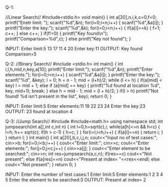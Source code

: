 Q-1: 

//Linear Search//
#include<stdio.h>
void main()
{
    int a[20],n,i,k,c=0,f=0;
    printf("Enetr limit: ");
    scanf("%d",&n);
    for(i=0;i<n;i++)
    {
        scanf("%d",&a[i]);
    }
    printf("Enter the key:");
    scanf("%d",&k);
    for(i=0;i<n;i++)
    {
        if(a[i]==k)
        {
            f=1;
            c++;
        }
        else
        c++;
    }
    if(f!=0)
    {
        printf("Key found\n");
        printf("Comparison=%d",c);
    }
    else
    printf("Key not found");
}

INPUT:
Enter limit:5
13 17 11 4 20
Enter key:11
OUTPUT:
Key found
Comparison=5

Q-2:
//Binary Search//
#include <stdio.h>
int main()
{
  int i,l,h,mid,n,key,a[10];
  printf("Enter limit:");
  scanf("%d",&n);
  printf("Enter elements:");
  for(i=0;i<n;i++)
  {
   scanf("%d",&a[i]);
  }
  printf("Enter the key:");
  scanf("%d", &key);
  l = 0;
  h = n - 1;
  mid = (l+h)/2;
  while (l <= h) 
  {
    if(a[mid] < key)
      l = mid + 1;
    else if (a[mid] == key) 
    {
      printf("%d found at location %d", key, mid+1);
      break;
    }
    else
      h = mid - 1;
    mid = (l + h)/2;
  }
  if(l > h)
  printf("Not found! %d isn't present in the list", key);
  return 0;
}

INPUT:
Enter limit:5
Enter elements:11 19 22 23 24
Enter the key:23
OUTPUT:
23 found at location 4


Q-3:
//Jump Search//
#include<iostream>
#include<math.h>
using namespace std;
int jumpsearch(int a[],int c,int n)
{
    int l=0,h=sqrt(c),i;
    while(a[h]<=n && h<c)
    {
        l=h;
        h+= sqrt(c);
        if(h > c-1)
        {
            h=c;
        }
    }
    for(i=l;i<h;i++)
    {
        if(a[i]==n)
        {
            return i;
        }
    }
    return l;
}
int main()
{
    int a[20],b,c,i,j,n;
    cout<<"Input no of test cases:";
    cin>>b;
    for(i=0;i<b;i++)
    {
        cout<<"Enter limit:";
        cin>>c;
        cout<<"Enter elements:";
        for(j=0;j<c;j++)
        {
            cin>>a[j];
        }
        cout<<"Enter element to be searched:";
        cin>>n;
        int res=jumpsearch(a,c,n);
        if(res==c)
        cout<<"Not present";
        else if(a[res]==n)
        cout<<"Present at index= "<<res<<endl;
        else
        cout<<"Not present";
    }
    return 0;
}

INPUT:
Enter the number of test cases:1
Enter limit:5
Enter elements:1 2 3 4 5
Enter the element to be searched:3
OUTPUT:
Present at index= 2
